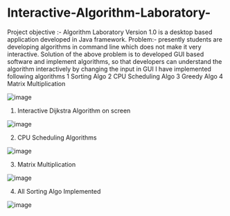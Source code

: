 # Interactive-Algorithm-Laboratory-
Project objective :- Algorithm Laboratory   Version 1.0  is a desktop based application developed in Java framework.
Problem:- presently students are developing algorithms in command line which does not make it very interactive. 
Solution of the above problem is to developed GUI based software and implement algorithms, so that developers can understand the algorithm interactively by changing the input in GUI
I have implemented following algorithms
1 Sorting Algo
2 CPU Scheduling Algo
3 Greedy Algo
4 Matrix Multiplication

![image](https://user-images.githubusercontent.com/70851852/123685479-5fc8e100-d86c-11eb-80b0-ce39f13282c9.png)

1. Interactive Dijkstra Algorithm on screen

![image](https://user-images.githubusercontent.com/70851852/123685522-6d7e6680-d86c-11eb-9bde-8c7406e5b5ea.png)

2. CPU Scheduling Algorithms

![image](https://user-images.githubusercontent.com/70851852/123685583-7cfdaf80-d86c-11eb-9470-41c8dbb0bf43.png)

3. Matrix Multiplication

![image](https://user-images.githubusercontent.com/70851852/123685666-8f77e900-d86c-11eb-8670-34cf340b8c01.png)

4. All Sorting Algo Implemented

![image](https://user-images.githubusercontent.com/70851852/123685764-a9193080-d86c-11eb-83c4-fdc89b071d0a.png)

